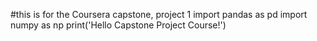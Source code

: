 #this is for the Coursera capstone, project 1
import pandas as pd
import numpy as np
print('Hello Capstone Project Course!')
